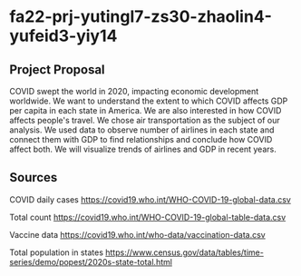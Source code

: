 # fa22-prj-yutingl7-zs30-zhaolin4-yufeid3-yiy14

## Project Proposal
COVID swept the world in 2020, impacting economic development worldwide. We want to understand the extent to which COVID affects GDP per capita in each state in America. 
We are also interested in how COVID affects people's travel. We chose air transportation as the subject of our analysis. We used data to observe number of airlines in 
each state and connect them with GDP to find relationships and conclude how COVID affect both. We will visualize trends of airlines and GDP in recent years.

## Sources
COVID daily cases https://covid19.who.int/WHO-COVID-19-global-data.csv

Total count https://covid19.who.int/WHO-COVID-19-global-table-data.csv

Vaccine data https://covid19.who.int/who-data/vaccination-data.csv

Total population in states https://www.census.gov/data/tables/time-series/demo/popest/2020s-state-total.html
